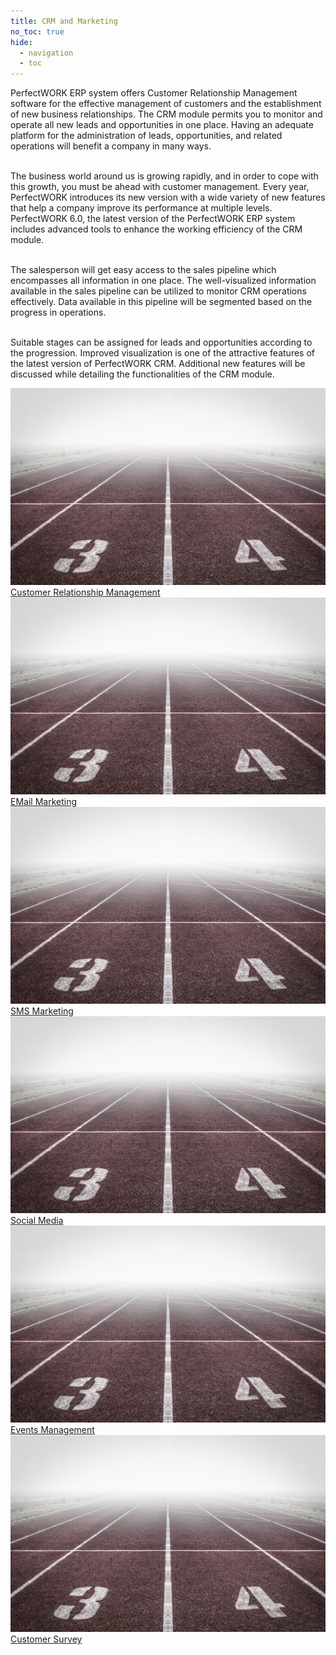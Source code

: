 ```yaml
---
title: CRM and Marketing
no_toc: true
hide:
  - navigation
  - toc
---
```

<div class="p-7">
PerfectWORK ERP system offers Customer Relationship Management software for the effective management of customers and the establishment of new business relationships. The CRM module permits you to monitor and operate all new leads and opportunities in one place. Having an adequate platform for the administration of leads, opportunities, and related operations will benefit a company in many ways. 
<br /><br />

The business world around us is growing rapidly, and in order to cope with this growth, you must be ahead with customer management. Every year, PerfectWORK introduces its new version with a wide variety of new features that help a company improve its performance at multiple levels. PerfectWORK 6.0, the latest version of the PerfectWORK ERP system includes advanced tools to enhance the working efficiency of the CRM module.
<br /><br />

The salesperson will get easy access to the sales pipeline which encompasses all information in one place. The well-visualized information available in the sales pipeline can be utilized to monitor CRM operations effectively. Data available in this pipeline will be segmented based on the progress in operations. 
<br /><br />

Suitable stages can be assigned for leads and opportunities according to the progression. Improved visualization is one of the attractive features of the latest version of PerfectWORK CRM. Additional new features will be discussed while detailing the functionalities of the CRM module.

</div>

<section>
<!-- This example requires Tailwind CSS v2.0+ -->
<div class="relative bg-white overflow-hidden">
 <div class="p-7 grid grid-cols-1 sm:grid-cols-1 md:grid-cols-5 lg:grid-cols-5 xl:grid-cols-5 gap-5">
    <a href="01_crm" class="rounded overflow-hidden shadow-lg">
      <img class="w-full" src="assets/getting_started.jpg" alt="Platform">
      <div class="px-6 py-2">
        <div class="font-regular text-l mb-2" >Customer Relationship Management</div>
      </div>
    </a>
    <a href="01_crm" class="rounded overflow-hidden shadow-lg">
      <img class="w-full" src="assets/getting_started.jpg" alt="Platform">
      <div class="px-6 py-2">
        <div class="font-regular text-l mb-2" >EMail Marketing</div>
      </div>
    </a>
    <a href="01_crm" class="rounded overflow-hidden shadow-lg">
      <img class="w-full" src="assets/getting_started.jpg" alt="Platform">
      <div class="px-6 py-2">
        <div class="font-regular text-l mb-2" >SMS Marketing</div>
      </div>
    </a>
    <a href="01_crm" class="rounded overflow-hidden shadow-lg">
      <img class="w-full" src="assets/getting_started.jpg" alt="Platform">
      <div class="px-6 py-2">
        <div class="font-regular text-l mb-2" >Social Media</div>
      </div>
    </a>
    <a href="01_crm" class="rounded overflow-hidden shadow-lg">
      <img class="w-full" src="assets/getting_started.jpg" alt="Platform">
      <div class="px-6 py-2">
        <div class="font-regular text-l mb-2" >Events Management</div>
      </div>
    </a>
    <a href="01_crm" class="rounded overflow-hidden shadow-lg">
      <img class="w-full" src="assets/getting_started.jpg" alt="Platform">
      <div class="px-6 py-2">
        <div class="font-regular text-l mb-2" >Customer Survey</div>
      </div>
    </a>
</div>
</section>
